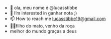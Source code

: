 - 👋 ola, meu nome é @lucasstibbe
- 👀 I’m interested in ganhar nota ;)
- 📫 How to reach me lucasstibbe19@gmail.com 
- 🤠🌱filho do mato, venho da roça
- melhor do mundo graças a deus
<!---
lucasstibbe/lucasstibbe is a ✨ special ✨ repository because its `README.md` (this file) appears on your GitHub profile.
You can click the Preview link to take a look at your changes.
--->
